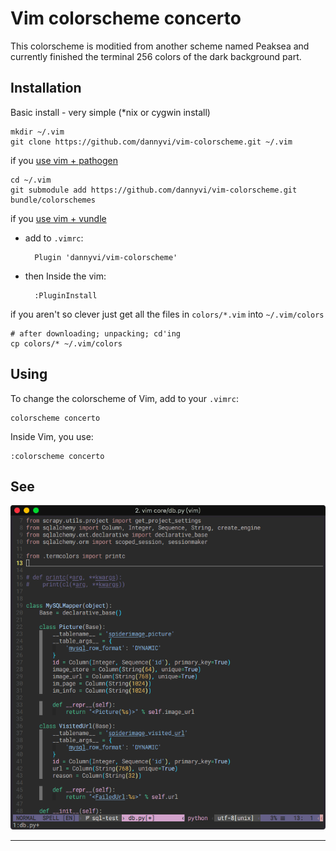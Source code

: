 Vim colorscheme **concerto**
============================

This colorscheme is moditied from another scheme named Peaksea and currently finished
 the terminal 256 colors of the dark background part.

Installation
------------

Basic install - very simple (\*nix or cygwin install)

    mkdir ~/.vim
    git clone https://github.com/dannyvi/vim-colorscheme.git ~/.vim

if you [use vim + pathogen](http://vimcasts.org/episodes/synchronizing-plugins-with-git-submodules-and-pathogen/)

    cd ~/.vim
    git submodule add https://github.com/dannyvi/vim-colorscheme.git bundle/colorschemes

if you [use vim + vundle](https://github.com/gmarik/vundle)
- add to `.vimrc`:

        Plugin 'dannyvi/vim-colorscheme'
    
- then Inside the vim:

        :PluginInstall

if you aren't so clever just get all the files in `colors/*.vim` into
  `~/.vim/colors`

    # after downloading; unpacking; cd'ing
    cp colors/* ~/.vim/colors

Using
-----

To change the colorscheme of Vim, add to your `.vimrc`:

    colorscheme concerto

Inside Vim, you use:

    :colorscheme concerto

See
---

![img](vimshotcuts.png)

- - -
